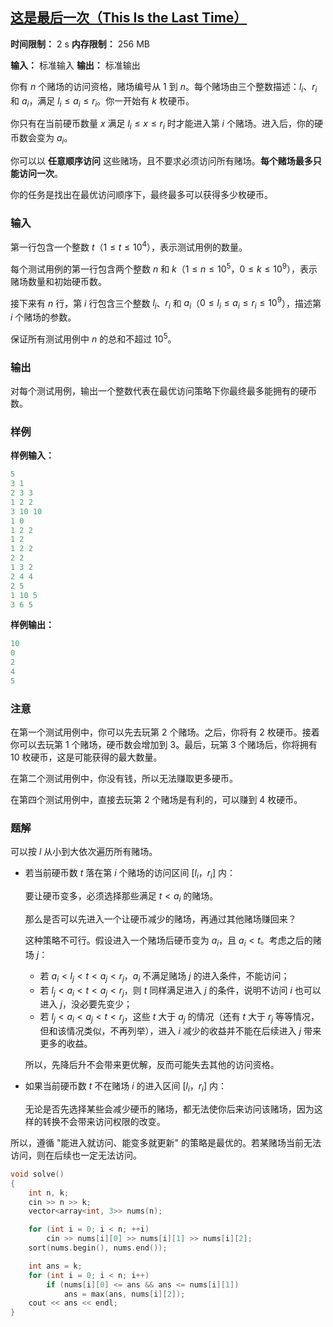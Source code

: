 ## [这是最后一次（This Is the Last Time）](https://codeforces.com/contest/2126/problem/D)

**时间限制：** 2 s
**内存限制：** 256 MB

**输入：** 标准输入
**输出：** 标准输出



你有 $n$ 个赌场的访问资格，赌场编号从 $1$ 到 $n$。每个赌场由三个整数描述：$l_i$、$r_i$ 和 $a_i$，满足 $l_i \le a_i \le r_i$。你一开始有 $k$ 枚硬币。

你只有在当前硬币数量 $x$ 满足 $l_i \le x \le r_i$ 时才能进入第 $i$ 个赌场。进入后，你的硬币数会变为 $a_i$。

你可以以 **任意顺序访问** 这些赌场，且不要求必须访问所有赌场。**每个赌场最多只能访问一次**。

你的任务是找出在最优访问顺序下，最终最多可以获得多少枚硬币。







### 输入

第一行包含一个整数 $t$（$1 \le t \le 10^4$），表示测试用例的数量。

每个测试用例的第一行包含两个整数 $n$ 和 $k$（$1 \le n \le 10^5$，$0 \le k \le 10^9$），表示赌场数量和初始硬币数。

接下来有 $n$ 行，第 $i$ 行包含三个整数 $l_i$、$r_i$ 和 $a_i$（$0 \le l_i \le a_i \le r_i \le 10^9$），描述第 $i$ 个赌场的参数。

保证所有测试用例中 $n$ 的总和不超过 $10^5$。





### 输出

对每个测试用例，输出一个整数代表在最优访问策略下你最终最多能拥有的硬币数。

 



### 样例

**样例输入：**

```cpp
5
3 1
2 3 3
1 2 2
3 10 10
1 0
1 2 2
1 2
1 2 2
2 2
1 3 2
2 4 4
2 5
1 10 5
3 6 5
```



**样例输出：**

```cpp
10
0
2
4
5
```





### 注意

在第一个测试用例中，你可以先去玩第 $2$ 个赌场。之后，你将有 $2$ 枚硬币。接着你可以去玩第 $1$ 个赌场，硬币数会增加到 $3$。最后，玩第 $3$ 个赌场后，你将拥有 $10$ 枚硬币，这是可能获得的最大数量。

在第二个测试用例中，你没有钱，所以无法赚取更多硬币。

在第四个测试用例中，直接去玩第 $2$ 个赌场是有利的，可以赚到 $4$ 枚硬币。





### 题解

可以按 $l$ 从小到大依次遍历所有赌场。

- 若当前硬币数 $t$ 落在第 $i$ 个赌场的访问区间 $[l_i$，$r_i]$ 内：

    要让硬币变多，必须选择那些满足 $t < a_i$ 的赌场。 

    那么是否可以先进入一个让硬币减少的赌场，再通过其他赌场赚回来？

    这种策略不可行。假设进入一个赌场后硬币变为 $a_i$，且 $a_i < t$。考虑之后的赌场 $j$：

    - 若 $a_i < l_j < t < a_j < r_j$，$a_i$ 不满足赌场 $j$ 的进入条件，不能访问；
    - 若 $l_j < a_i < t < a_j < r_j$，则 $t$ 同样满足进入 $j$ 的条件，说明不访问 $i$ 也可以进入 $j$，没必要先变少；
    - 若 $l_j < a_i < a_j < t < r_j$，这些 $t$ 大于 $a_j$ 的情况（还有 $t$ 大于  $r_j$ 等等情况，但和该情况类似，不再列举），进入 $i$ 减少的收益并不能在后续进入 $j$ 带来更多的收益。

    所以，先降后升不会带来更优解，反而可能失去其他的访问资格。

- 如果当前硬币数 $t$ 不在赌场 $i$ 的进入区间 $[l_i$，$r_i]$ 内：

    无论是否先选择某些会减少硬币的赌场，都无法使你后来访问该赌场，因为这样的转换不会带来访问权限的改变。

所以，遵循 "能进入就访问、能变多就更新" 的策略是最优的。若某赌场当前无法访问，则在后续也一定无法访问。



```cpp
void solve()
{
	int n, k;
	cin >> n >> k;
	vector<array<int, 3>> nums(n);

	for (int i = 0; i < n; ++i)
		cin >> nums[i][0] >> nums[i][1] >> nums[i][2];
	sort(nums.begin(), nums.end());

	int ans = k;
	for (int i = 0; i < n; i++)
		if (nums[i][0] <= ans && ans <= nums[i][1])
			ans = max(ans, nums[i][2]);
	cout << ans << endl;
}
```